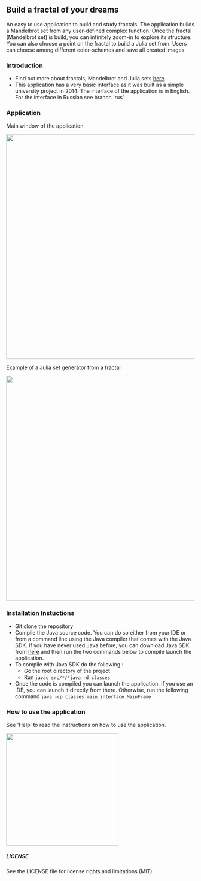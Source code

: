 ## Build a fractal of your dreams

An easy to use application to build and study fractals. The application builds a Mandelbrot set from any user-defined complex function. Once the fractal (Mandelbrot set) is build, you can infinitely zoom-in to explore its structure. You can also choose a point on the fractal to build a Julia set from. Users can choose among different color-schemes and save all created images. 

### Introduction

- Find out more about fractals, Mandelbrot and Julia sets [here](https://en.wikipedia.org/wiki/Mandelbrot_set).
- This application has a very basic interface as it was built as a simple university project in 2014. The interface of the application is in English. For the interface in Russian see branch 'rus'. 

### Application
Main window of the application 

<img src="https://github.com/chernyavskaya/FractalBuilder/blob/eng/screenshots/example_main_frame_eng.png" width="600">

Example of a Julia set generator from a fractal 

<img src="https://github.com/chernyavskaya/FractalBuilder/blob/eng/screenshots/example_julia_eng.png" width="600">


### Installation Instuctions

 - Git clone the repository 
 - Compile the Java source code. You can do so either from your IDE or from a command line using the Java compiler that comes with the Java SDK. If you have never used Java before, you can download Java SDK from [here](https://www.oracle.com/java/technologies/downloads/) and then run the two commands below to compile launch the application.
 - To compile with Java SDK do the following :
    - Go the root directory of the project 
    - Run ```javac src/*/*java -d classes```
 - Once the code is compiled you can launch the application. If you use an IDE, you can launch it directly from there. Otherwise, run the following command ```java -cp classes main_interface.MainFrame```

### How to use the application

See 'Help' to read the instructions on how to use the application.

<img src="https://github.com/chernyavskaya/FractalBuilder/blob/eng/screenshots/example_help_frame_eng.png" width="300">


##### LICENSE

See the LICENSE file for license rights and limitations (MIT).
